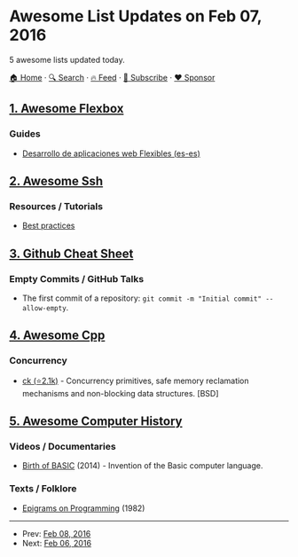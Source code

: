 # Awesome List Updates on Feb 07, 2016

5 awesome lists updated today.

[🏠 Home](/README.md) · [🔍 Search](https://www.trackawesomelist.com/search/) · [🔥 Feed](https://www.trackawesomelist.com/rss.xml) · [📮 Subscribe](https://trackawesomelist.us17.list-manage.com/subscribe?u=d2f0117aa829c83a63ec63c2f&id=36a103854c) · [❤️  Sponsor](https://github.com/sponsors/theowenyoung)



## [1. Awesome Flexbox](/content/afonsopacifer/awesome-flexbox/README.md)

### Guides

*   [Desarrollo de aplicaciones web Flexibles (es-es)](http://nucliweb.github.io/flexbox/)

## [2. Awesome Ssh](/content/moul/awesome-ssh/README.md)

### Resources / Tutorials

*   [Best practices](https://blog.0xbadc0de.be/archives/300)

## [3. Github Cheat Sheet](/content/tiimgreen/github-cheat-sheet/README.md)

### Empty Commits / GitHub Talks

*   The first commit of a repository: `git commit -m "Initial commit" --allow-empty`.

## [4. Awesome Cpp](/content/fffaraz/awesome-cpp/README.md)

### Concurrency

*   [ck (⭐2.1k)](https://github.com/concurrencykit/ck) - Concurrency primitives, safe memory reclamation mechanisms and non-blocking data structures. \[BSD]

## [5. Awesome Computer History](/content/watson/awesome-computer-history/README.md)

### Videos / Documentaries

*   [Birth of BASIC](https://www.youtube.com/watch?v=WYPNjSoDrqw) (2014) - Invention of the Basic computer language.

### Texts / Folklore

*   [Epigrams on Programming](http://www.cs.yale.edu/homes/perlis-alan/quotes.html) (1982)

---

- Prev: [Feb 08, 2016](/content/2016/02/08/README.md)
- Next: [Feb 06, 2016](/content/2016/02/06/README.md)